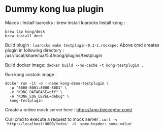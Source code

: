 # Dummy kong lua plugin

Macos :
Install luarocks : brew install luarocks
Install kong : 
```
brew tap kong/deck
brew install deck
```

Build plugin : `luarocks make testplugin-0.1-1.rockspec`
Above cmd creates plugin in following directory : /usr/local/share/lua/5.4/kong/plugins/testplugin

Build docker image: `docker build --no-cache -t kong-testplugin .`

Run kong custom image : 
```
docker run -it -d --name kong-demo-testplugin \
  -p "8000-8001:8000-8001" \
  -e "KONG_DATABASE=off" \
  -e "KONG_LOG_LEVEL=debug" \
  kong-testplugin
```

Create a online mock server here : https://app.beeceptor.com/

Curl cmd to execute a request to mock server : `curl -v 'http://localhost:8000/todos' -H 'some-header: some-value'`
